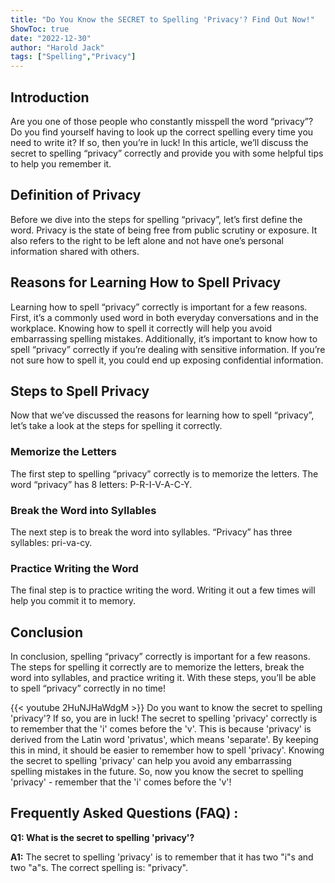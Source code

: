 ```yaml
---
title: "Do You Know the SECRET to Spelling 'Privacy'? Find Out Now!"
ShowToc: true 
date: "2022-12-30"
author: "Harold Jack" 
tags: ["Spelling","Privacy"]
---
```

## Introduction

Are you one of those people who constantly misspell the word “privacy”? Do you find yourself having to look up the correct spelling every time you need to write it? If so, then you’re in luck! In this article, we’ll discuss the secret to spelling “privacy” correctly and provide you with some helpful tips to help you remember it. 

## Definition of Privacy

Before we dive into the steps for spelling “privacy”, let’s first define the word. Privacy is the state of being free from public scrutiny or exposure. It also refers to the right to be left alone and not have one’s personal information shared with others. 

## Reasons for Learning How to Spell Privacy

Learning how to spell “privacy” correctly is important for a few reasons. First, it’s a commonly used word in both everyday conversations and in the workplace. Knowing how to spell it correctly will help you avoid embarrassing spelling mistakes. Additionally, it’s important to know how to spell “privacy” correctly if you’re dealing with sensitive information. If you’re not sure how to spell it, you could end up exposing confidential information. 

## Steps to Spell Privacy

Now that we’ve discussed the reasons for learning how to spell “privacy”, let’s take a look at the steps for spelling it correctly. 

### Memorize the Letters

The first step to spelling “privacy” correctly is to memorize the letters. The word “privacy” has 8 letters: P-R-I-V-A-C-Y. 

### Break the Word into Syllables

The next step is to break the word into syllables. “Privacy” has three syllables: pri-va-cy. 

### Practice Writing the Word

The final step is to practice writing the word. Writing it out a few times will help you commit it to memory. 

## Conclusion

In conclusion, spelling “privacy” correctly is important for a few reasons. The steps for spelling it correctly are to memorize the letters, break the word into syllables, and practice writing it. With these steps, you’ll be able to spell “privacy” correctly in no time!

{{< youtube 2HuNJHaWdgM >}} 
Do you want to know the secret to spelling 'privacy'? If so, you are in luck! The secret to spelling 'privacy' correctly is to remember that the 'i' comes before the 'v'. This is because 'privacy' is derived from the Latin word 'privatus', which means 'separate'. By keeping this in mind, it should be easier to remember how to spell 'privacy'. Knowing the secret to spelling 'privacy' can help you avoid any embarrassing spelling mistakes in the future. So, now you know the secret to spelling 'privacy' - remember that the 'i' comes before the 'v'!

## Frequently Asked Questions (FAQ) :
**Q1: What is the secret to spelling 'privacy'?**

**A1:** The secret to spelling 'privacy' is to remember that it has two "i"s and two "a"s. The correct spelling is: "privacy".





